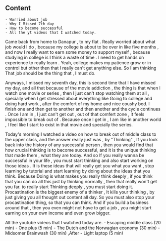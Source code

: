 ## Content
    - Worried about job
    - Why I Missed 7th day
    - How to become successful
    - All the yt videos that I watched today.


Came back from home to Danapur , to my flat . Really worried about what job would I do , because my college is about to be over in like five months , and now I really want to earn some money to support myself , because studying in college is I think a waste of time . I need to get hands on experience to really learn . Yeah, college makes my patience grow or in control but other then that I really can't get anything else. So I am thinking That job should be the thing that , I must do.

Anyways, I missed my seventh day, this is second time that I have missed my day, and all that because of the movie addiction , the thing is that when I watch one movie or series , then I just can't stop watching them at all , specially when I get stressed about everything like Going to college and doing hard work , after the comfert of my home and nice coushy bed. I finish one and then get to another and then another and the cycle continues . Once I am in , I just can't get out , out of that comfert zone , It feels impossible to break out of . Because once I get in , I am like in another world , I feel like I start to exist in that movie and specially the series.

Today's morning I watched a video on how to break out of middle class to the upper class, and the answer really just was , by "Thinking" , If you look back into the history of any successful person , then you would find that how crucial thinking is to become successful, and it is the unique thinking that made them , what they are today. 
And so If you really wanna be successful in your life , you must start thinking and also start working on those ideas . It is these ideas that will really get you what you want , stop learning by tutorial and start learning by doing about the ideas that you think. Because Doing is what makes you really think deeply , if you think that you can do all this just by thinking normally , then that really won't get you far. to really start Thinking deeply , you must start doing it.
Procastination is the biggest enemy of a thinker , It kills your thinking , by just giving you all thought out content all day. So you must also stop your procastination thing, so that you can think.
And if you build a business around that , then you even might not have to get a job , you might start earning on your own income and even grow bigger.

All the youtube videos that I watched today are.
    - Escaping middle class (20 min)
    - One plus (5 min)
    - The Dutch and the Norwagian economy (30 min)
    - Midsomer Brainwash (30 min) ,After
    - Light laptop (5 min)
